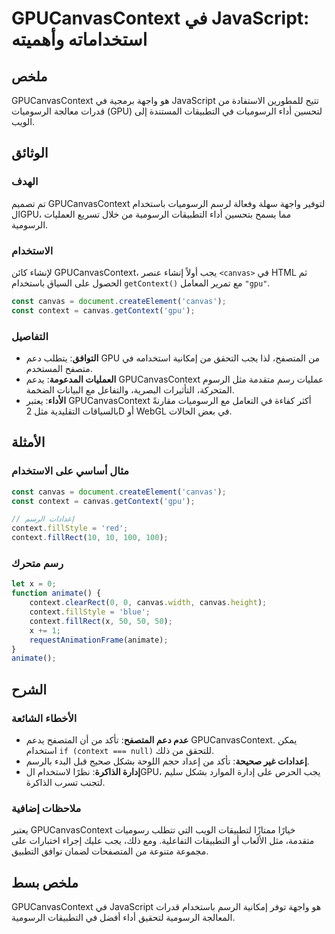 <!--
Meta Description: # GPUCanvasContext في JavaScript: استخداماته وأهميته ## ملخص GPUCanvasContext هو واجهة برمجية في JavaScript تتيح للمطورين الاستفادة من قدرات معالجة ال...
Meta Keywords: gpucanvascontext, canvas, context, javascript, gpu
-->

# GPUCanvasContext في JavaScript: استخداماته وأهميته

## ملخص
GPUCanvasContext هو واجهة برمجية في JavaScript تتيح للمطورين الاستفادة من قدرات معالجة الرسوميات (GPU) لتحسين أداء الرسوميات في التطبيقات المستندة إلى الويب.

## الوثائق
### الهدف
تم تصميم GPUCanvasContext لتوفير واجهة سهلة وفعالة لرسم الرسوميات باستخدام الGPU، مما يسمح بتحسين أداء التطبيقات الرسومية من خلال تسريع العمليات الرسومية.

### الاستخدام
لإنشاء كائن GPUCanvasContext، يجب أولاً إنشاء عنصر `<canvas>` في HTML ثم الحصول على السياق باستخدام `getContext()` مع تمرير المعامل `"gpu"`.

```javascript
const canvas = document.createElement('canvas');
const context = canvas.getContext('gpu');
```

### التفاصيل
- **التوافق**: يتطلب دعم GPU من المتصفح، لذا يجب التحقق من إمكانية استخدامه في متصفح المستخدم.
- **العمليات المدعومة**: يدعم GPUCanvasContext عمليات رسم متقدمة مثل الرسوم المتحركة، التأثيرات البصرية، والتفاعل مع البيانات الضخمة.
- **الأداء**: يعتبر GPUCanvasContext أكثر كفاءة في التعامل مع الرسوميات مقارنةً بالسياقات التقليدية مثل 2D أو WebGL في بعض الحالات.

## الأمثلة
### مثال أساسي على الاستخدام
```javascript
const canvas = document.createElement('canvas');
const context = canvas.getContext('gpu');

// إعدادات الرسم
context.fillStyle = 'red';
context.fillRect(10, 10, 100, 100);
```

### رسم متحرك
```javascript
let x = 0;
function animate() {
    context.clearRect(0, 0, canvas.width, canvas.height);
    context.fillStyle = 'blue';
    context.fillRect(x, 50, 50, 50);
    x += 1;
    requestAnimationFrame(animate);
}
animate();
```

## الشرح
### الأخطاء الشائعة
- **عدم دعم المتصفح**: تأكد من أن المتصفح يدعم GPUCanvasContext. يمكن استخدام `if (context === null)` للتحقق من ذلك.
- **إعدادات غير صحيحة**: تأكد من إعداد حجم اللوحة بشكل صحيح قبل البدء بالرسم.
- **إدارة الذاكرة**: نظرًا لاستخدام الGPU، يجب الحرص على إدارة الموارد بشكل سليم لتجنب تسرب الذاكرة.

### ملاحظات إضافية
يعتبر GPUCanvasContext خيارًا ممتازًا لتطبيقات الويب التي تتطلب رسوميات متقدمة، مثل الألعاب أو التطبيقات التفاعلية. ومع ذلك، يجب عليك إجراء اختبارات على مجموعة متنوعة من المتصفحات لضمان توافق التطبيق.

## ملخص بسط
GPUCanvasContext في JavaScript هو واجهة توفر إمكانية الرسم باستخدام قدرات المعالجة الرسومية لتحقيق أداء أفضل في التطبيقات الرسومية.